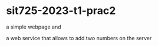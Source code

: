 # sit725-2023-t1-prac2

a simple webpage and

a web service that allows to add two numbers on the server